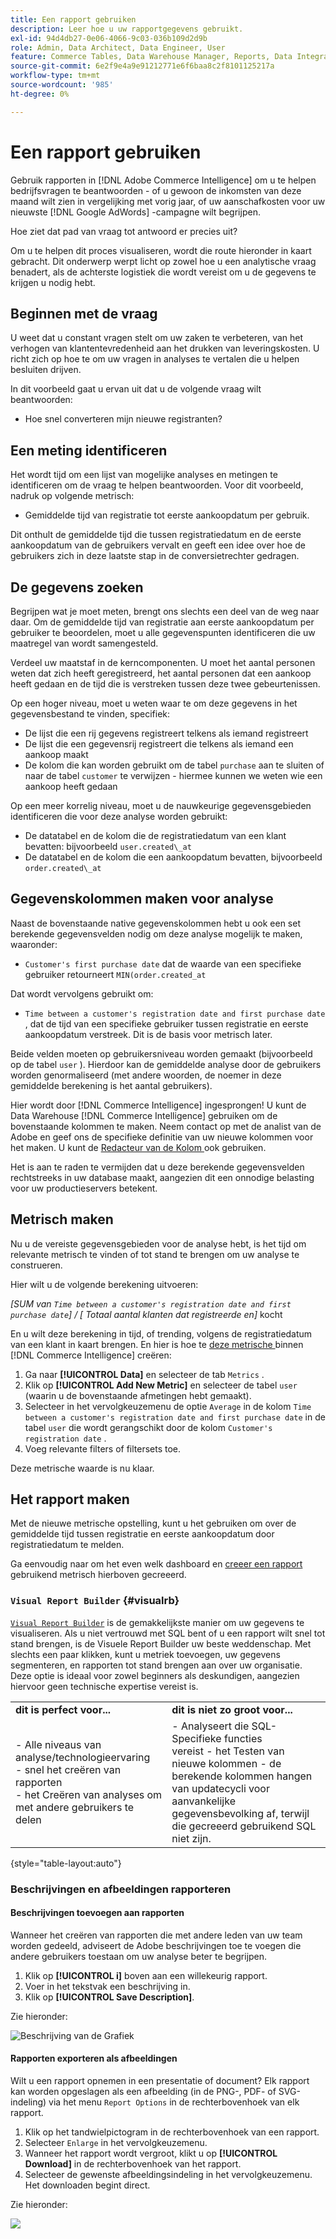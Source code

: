 ```yaml
---
title: Een rapport gebruiken
description: Leer hoe u uw rapportgegevens gebruikt.
exl-id: 94d4db27-0e06-4066-9c03-036b109d2d9b
role: Admin, Data Architect, Data Engineer, User
feature: Commerce Tables, Data Warehouse Manager, Reports, Data Integration
source-git-commit: 6e2f9e4a9e91212771e6f6baa8c2f8101125217a
workflow-type: tm+mt
source-wordcount: '985'
ht-degree: 0%

---
```


# Een rapport gebruiken

Gebruik rapporten in [!DNL Adobe Commerce Intelligence] om u te helpen bedrijfsvragen te beantwoorden - of u gewoon de inkomsten van deze maand wilt zien in vergelijking met vorig jaar, of uw aanschafkosten voor uw nieuwste [!DNL Google AdWords] -campagne wilt begrijpen.

Hoe ziet dat pad van vraag tot antwoord er precies uit?

Om u te helpen dit proces visualiseren, wordt die route hieronder in kaart gebracht. Dit onderwerp werpt licht op zowel hoe u een analytische vraag benadert, als de achterste logistiek die wordt vereist om u de gegevens te krijgen u nodig hebt.

## Beginnen met de vraag

U weet dat u constant vragen stelt om uw zaken te verbeteren, van het verhogen van klantentevredenheid aan het drukken van leveringskosten. U richt zich op hoe te om uw vragen in analyses te vertalen die u helpen besluiten drijven.

In dit voorbeeld gaat u ervan uit dat u de volgende vraag wilt beantwoorden:

* Hoe snel converteren mijn nieuwe registranten?

## Een meting identificeren

Het wordt tijd om een lijst van mogelijke analyses en metingen te identificeren om de vraag te helpen beantwoorden. Voor dit voorbeeld, nadruk op volgende metrisch:

* Gemiddelde tijd van registratie tot eerste aankoopdatum per gebruik.

Dit onthult de gemiddelde tijd die tussen registratiedatum en de eerste aankoopdatum van de gebruikers vervalt en geeft een idee over hoe de gebruikers zich in deze laatste stap in de conversietrechter gedragen.

## De gegevens zoeken

Begrijpen wat je moet meten, brengt ons slechts een deel van de weg naar daar. Om de gemiddelde tijd van registratie aan eerste aankoopdatum per gebruiker te beoordelen, moet u alle gegevenspunten identificeren die uw maatregel van wordt samengesteld.

Verdeel uw maatstaf in de kerncomponenten. U moet het aantal personen weten dat zich heeft geregistreerd, het aantal personen dat een aankoop heeft gedaan en de tijd die is verstreken tussen deze twee gebeurtenissen.

Op een hoger niveau, moet u weten waar te om deze gegevens in het gegevensbestand te vinden, specifiek:

* De lijst die een rij gegevens registreert telkens als iemand registreert
* De lijst die een gegevensrij registreert die telkens als iemand een aankoop maakt
* De kolom die kan worden gebruikt om de tabel `purchase` aan te sluiten of naar de tabel `customer` te verwijzen - hiermee kunnen we weten wie een aankoop heeft gedaan

Op een meer korrelig niveau, moet u de nauwkeurige gegevensgebieden identificeren die voor deze analyse worden gebruikt:

* De datatabel en de kolom die de registratiedatum van een klant bevatten: bijvoorbeeld `user.created\_at`
* De datatabel en de kolom die een aankoopdatum bevatten, bijvoorbeeld `order.created\_at`

## Gegevenskolommen maken voor analyse

Naast de bovenstaande native gegevenskolommen hebt u ook een set berekende gegevensvelden nodig om deze analyse mogelijk te maken, waaronder:

* `Customer's first purchase date` dat de waarde van een specifieke gebruiker retourneert `MIN(order.created_at`

Dat wordt vervolgens gebruikt om:

* `Time between a customer's registration date and first purchase date` , dat de tijd van een specifieke gebruiker tussen registratie en eerste aankoopdatum verstreek. Dit is de basis voor metrisch later.

Beide velden moeten op gebruikersniveau worden gemaakt (bijvoorbeeld op de tabel `user` ). Hierdoor kan de gemiddelde analyse door de gebruikers worden genormaliseerd (met andere woorden, de noemer in deze gemiddelde berekening is het aantal gebruikers).

Hier wordt door [!DNL Commerce Intelligence] ingesprongen! U kunt de Data Warehouse [!DNL Commerce Intelligence] gebruiken om de bovenstaande kolommen te maken. Neem contact op met de analist van de Adobe en geef ons de specifieke definitie van uw nieuwe kolommen voor het maken. U kunt de [ Redacteur van de Kolom ](../../data-analyst/data-warehouse-mgr/creating-calculated-columns.md) ook gebruiken.

Het is aan te raden te vermijden dat u deze berekende gegevensvelden rechtstreeks in uw database maakt, aangezien dit een onnodige belasting voor uw productieservers betekent.

## Metrisch maken

Nu u de vereiste gegevensgebieden voor de analyse hebt, is het tijd om relevante metrisch te vinden of tot stand te brengen om uw analyse te construeren.

Hier wilt u de volgende berekening uitvoeren:


_[SUM van `Time between a customer's registration date and first purchase date`] / [ Totaal aantal klanten dat registreerde en]_ kocht

En u wilt deze berekening in tijd, of trending, volgens de registratiedatum van een klant in kaart brengen. En hier is hoe te [ deze metrische ](../../data-user/reports/ess-manage-data-metrics.md) binnen [!DNL Commerce Intelligence] creëren:

1. Ga naar **[!UICONTROL Data]** en selecteer de tab `Metrics` .
1. Klik op **[!UICONTROL Add New Metric]** en selecteer de tabel `user` (waarin u de bovenstaande afmetingen hebt gemaakt).
1. Selecteer in het vervolgkeuzemenu de optie `Average` in de kolom `Time between a customer's registration date and first purchase date` in de tabel `user` die wordt gerangschikt door de kolom `Customer's registration date` .
1. Voeg relevante filters of filtersets toe.

Deze metrische waarde is nu klaar.

## Het rapport maken

Met de nieuwe metrische opstelling, kunt u het gebruiken om over de gemiddelde tijd tussen registratie en eerste aankoopdatum door registratiedatum te melden.

Ga eenvoudig naar om het even welk dashboard en [ creeer een rapport ](../../data-user/reports/ess-manage-data-metrics.md) gebruikend metrisch hierboven gecreeerd.

### `Visual Report Builder` {#visualrb}

[ `Visual Report Builder`](../../data-user/reports/ess-rpt-build-visual.md) is de gemakkelijkste manier om uw gegevens te visualiseren. Als u niet vertrouwd met SQL bent of u een rapport wilt snel tot stand brengen, is de Visuele Report Builder uw beste weddenschap. Met slechts een paar klikken, kunt u metriek toevoegen, uw gegevens segmenteren, en rapporten tot stand brengen aan over uw organisatie. Deze optie is ideaal voor zowel beginners als deskundigen, aangezien hiervoor geen technische expertise vereist is.

|  |  |
|--- |--- |
| **dit is perfect voor...** | **dit is niet zo groot voor...** |
| - Alle niveaus van analyse/technologieervaring <br> - snel het creëren van rapporten <br> - het Creëren van analyses om met andere gebruikers te delen | - Analyseert die SQL-Specifieke functies <br> vereist - het Testen van nieuwe kolommen - de berekende kolommen hangen van updatecycli voor aanvankelijke gegevensbevolking af, terwijl die gecreeerd gebruikend SQL niet zijn. |

{style="table-layout:auto"}

### Beschrijvingen en afbeeldingen rapporteren

#### Beschrijvingen toevoegen aan rapporten

Wanneer het creëren van rapporten die met andere leden van uw team worden gedeeld, adviseert de Adobe beschrijvingen toe te voegen die andere gebruikers toestaan om uw analyse beter te begrijpen.

1. Klik op **[!UICONTROL i]** boven aan een willekeurig rapport.
1. Voer in het tekstvak een beschrijving in.
1. Klik op **[!UICONTROL Save Description]**.

Zie hieronder:

![ Beschrijving van de Grafiek ](../../assets/Chart_Description.gif)

#### Rapporten exporteren als afbeeldingen

Wilt u een rapport opnemen in een presentatie of document? Elk rapport kan worden opgeslagen als een afbeelding (in de PNG-, PDF- of SVG-indeling) via het menu `Report Options` in de rechterbovenhoek van elk rapport.

1. Klik op het tandwielpictogram in de rechterbovenhoek van een rapport.
1. Selecteer `Enlarge` in het vervolgkeuzemenu.
1. Wanneer het rapport wordt vergroot, klikt u op **[!UICONTROL Download]** in de rechterbovenhoek van het rapport.
1. Selecteer de gewenste afbeeldingsindeling in het vervolgkeuzemenu. Het downloaden begint direct.

Zie hieronder:

![](../../assets/exp-rep-as-image.gif)
